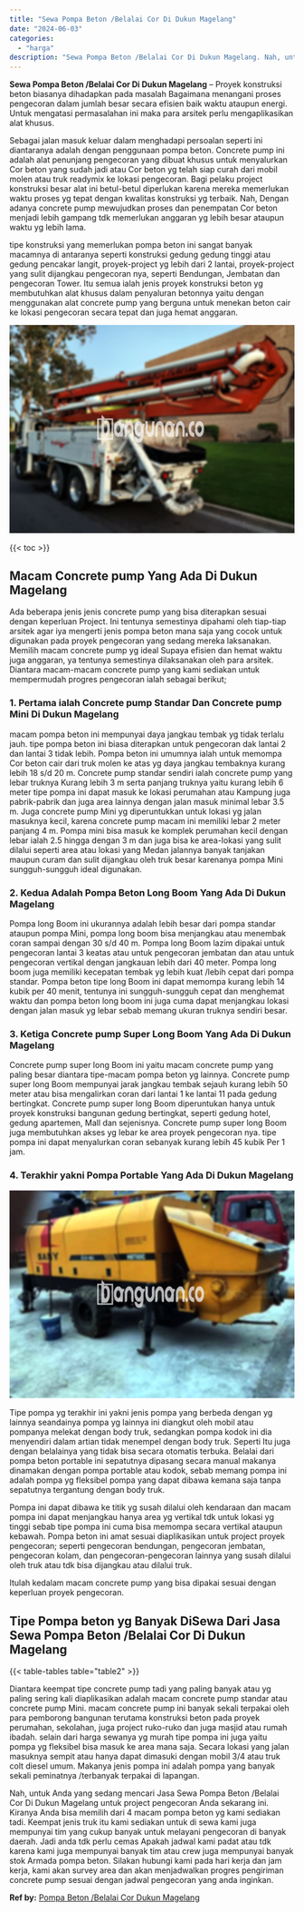```yaml
---
title: "Sewa Pompa Beton /Belalai Cor Di Dukun Magelang"
date: "2024-06-03"
categories: 
  - "harga"
description: "Sewa Pompa Beton /Belalai Cor Di Dukun Magelang. Nah, untuk Anda yang sedang mencari Jasa Sewa Pompa Beton /Belalai Cor Di Dukun Magelang untuk project penge..."
---
```


**Sewa Pompa Beton /Belalai Cor Di Dukun Magelang** – Proyek konstruksi beton biasanya dihadapkan pada masalah Bagaimana menangani proses pengecoran dalam jumlah besar secara efisien baik waktu ataupun energi. Untuk mengatasi permasalahan ini maka para arsitek perlu mengaplikasikan alat khusus.

Sebagai jalan masuk keluar dalam menghadapi persoalan seperti ini diantaranya adalah dengan penggunaan pompa beton. Concrete pump ini adalah alat penunjang pengecoran yang dibuat khusus untuk menyalurkan Cor beton yang sudah jadi atau Cor beton yg telah siap curah dari mobil molen atau truk readymix ke lokasi pengecoran. Bagi pelaku project konstruksi besar alat ini betul-betul diperlukan karena mereka memerlukan waktu proses yg tepat dengan kwalitas konstruksi yg terbaik. Nah, Dengan adanya concrete pump mewujudkan proses dan penempatan Cor beton menjadi lebih gampang tdk memerlukan anggaran yg lebih besar ataupun waktu yg lebih lama.

tipe konstruksi yang memerlukan pompa beton ini sangat banyak macamnya di antaranya seperti konstruksi gedung gedung tinggi atau gedung pencakar langit, proyek-project yg lebih dari 2 lantai, proyek-project yang sulit dijangkau pengecoran nya, seperti Bendungan, Jembatan dan pengecoran Tower. Itu semua ialah jenis proyek konstruksi beton yg membutuhkan alat khusus dalam penyaluran betonnya yaitu dengan menggunakan alat concrete pump yang berguna untuk menekan beton cair ke lokasi pengecoran secara tepat dan juga hemat anggaran.

![Sewa Pompa Beton /Belalai Cor Di Dukun Magelang](/images/sewa-concrete-pump-05.png)

{{< toc >}}

## Macam Concrete pump Yang Ada Di Dukun Magelang

Ada beberapa jenis jenis concrete pump yang bisa diterapkan sesuai dengan keperluan Project. Ini tentunya semestinya dipahami oleh tiap-tiap arsitek agar iya mengerti jenis pompa beton mana saja yang cocok untuk digunakan pada proyek pengecoran yang sedang mereka laksanakan. Memilih macam concrete pump yg ideal Supaya efisien dan hemat waktu juga anggaran, ya tentunya semestinya dilaksanakan oleh para arsitek. Diantara macam-macam concrete pump yang kami sediakan untuk mempermudah progres pengecoran ialah sebagai berikut;

### 1\. Pertama ialah Concrete pump Standar Dan Concrete pump Mini Di Dukun Magelang

macam pompa beton ini mempunyai daya jangkau tembak yg tidak terlalu jauh. tipe pompa beton ini biasa diterapkan untuk pengecoran dak lantai 2 dan lantai 3 tidak lebih. Pompa beton ini umumnya ialah untuk memompa Cor beton cair dari truk molen ke atas yg daya jangkau tembaknya kurang lebih 18 s/d 20 m. Concrete pump standar sendiri ialah concrete pump yang lebar truknya Kurang lebih 3 m serta panjang truknya yaitu kurang lebih 6 meter tipe pompa ini dapat masuk ke lokasi perumahan atau Kampung juga pabrik-pabrik dan juga area lainnya dengan jalan masuk minimal lebar 3.5 m. Juga concrete pump Mini yg diperuntukkan untuk lokasi yg jalan masuknya kecil, karena concrete pump macam ini memiliki lebar 2 meter panjang 4 m. Pompa mini bisa masuk ke komplek perumahan kecil dengan lebar ialah 2.5 hingga dengan 3 m dan juga bisa ke area-lokasi yang sulit dilalui seperti area atau lokasi yang Medan jalannya banyak tanjakan maupun curam dan sulit dijangkau oleh truk besar karenanya pompa Mini sungguh-sungguh ideal digunakan.

### 2\. Kedua Adalah Pompa Beton Long Boom Yang Ada Di Dukun Magelang

Pompa long Boom ini ukurannya adalah lebih besar dari pompa standar ataupun pompa Mini, pompa long boom bisa menjangkau atau menembak coran sampai dengan 30 s/d 40 m. Pompa long Boom lazim dipakai untuk pengecoran lantai 3 keatas atau untuk pengecoran jembatan dan atau untuk pengecoran vertikal dengan jangkauan lebih dari 40 meter. Pompa long boom juga memiliki kecepatan tembak yg lebih kuat /lebih cepat dari pompa standar. Pompa beton tipe long Boom ini dapat memompa kurang lebih 14 kubik per 40 menit, tentunya ini sungguh-sungguh cepat dan menghemat waktu dan pompa beton long boom ini juga cuma dapat menjangkau lokasi dengan jalan masuk yg lebar sebab memang ukuran truknya sendiri besar.

### 3\. Ketiga Concrete pump Super Long Boom Yang Ada Di Dukun Magelang

Concrete pump super long Boom ini yaitu macam concrete pump yang paling besar diantara tipe-macam pompa beton yg lainnya. Concrete pump super long Boom mempunyai jarak jangkau tembak sejauh kurang lebih 50 meter atau bisa mengalirkan coran dari lantai 1 ke lantai 11 pada gedung bertingkat. Concrete pump super long Boom diperuntukan hanya untuk proyek konstruksi bangunan gedung bertingkat, seperti gedung hotel, gedung apartemen, Mall dan sejenisnya. Concrete pump super long Boom juga membutuhkan akses yg lebar ke area proyek pengecoran nya. tipe pompa ini dapat menyalurkan coran sebanyak kurang lebih 45 kubik Per 1 jam.

### 4\. Terakhir yakni Pompa Portable Yang Ada Di Dukun Magelang

![Sewa Pompa Beton /Belalai Cor Di Dukun Magelang](/images/sewa-concrete-pump-29.png)

Tipe pompa yg terakhir ini yakni jenis pompa yang berbeda dengan yg lainnya seandainya pompa yg lainnya ini diangkut oleh mobil atau pompanya melekat dengan body truk, sedangkan pompa kodok ini dia menyendiri dalam artian tidak menempel dengan body truk. Seperti Itu juga dengan belalainya yang tidak bisa secara otomatis terbuka. Belalai dari pompa beton portable ini sepatutnya dipasang secara manual makanya dinamakan dengan pompa portable atau kodok, sebab memang pompa ini adalah pompa yg fleksibel pompa yang dapat dibawa kemana saja tanpa sepatutnya tergantung dengan body truk.

Pompa ini dapat dibawa ke titik yg susah dilalui oleh kendaraan dan macam pompa ini dapat menjangkau hanya area yg vertikal tdk untuk lokasi yg tinggi sebab tipe pompa ini cuma bisa memompa secara vertikal ataupun kebawah. Pompa beton ini amat sesuai diaplikasikan untuk project proyek pengecoran; seperti pengecoran bendungan, pengecoran jembatan, pengecoran kolam, dan pengecoran-pengecoran lainnya yang susah dilalui oleh truk atau tdk bisa dijangkau atau dilalui truk.

Itulah kedalam macam concrete pump yang bisa dipakai sesuai dengan keperluan proyek pengecoran.

## Tipe Pompa beton yg Banyak DiSewa Dari Jasa Sewa Pompa Beton /Belalai Cor Di Dukun Magelang

{{< table-tables table="table2" >}}

Diantara keempat tipe concrete pump tadi yang paling banyak atau yg paling sering kali diaplikasikan adalah macam concrete pump standar atau concrete pump Mini. macam concrete pump ini banyak sekali terpakai oleh para pemborong bangunan terutama konstruksi beton pada proyek perumahan, sekolahan, juga project ruko-ruko dan juga masjid atau rumah ibadah. selain dari harga sewanya yg murah tipe pompa ini juga yaitu pompa yg fleksibel bisa masuk ke area mana saja. Secara lokasi yang jalan masuknya sempit atau hanya dapat dimasuki dengan mobil 3/4 atau truk colt diesel umum. Makanya jenis pompa ini adalah pompa yang banyak sekali peminatnya /terbanyak terpakai di lapangan.

Nah, untuk Anda yang sedang mencari Jasa Sewa Pompa Beton /Belalai Cor Di Dukun Magelang untuk project pengecoran Anda sekarang ini. Kiranya Anda bisa memilih dari 4 macam pompa beton yg kami sediakan tadi. Keempat jenis truk itu kami sediakan untuk di sewa kami juga mempunyai tim yang cukup banyak untuk melayani pengecoran di banyak daerah. Jadi anda tdk perlu cemas Apakah jadwal kami padat atau tdk karena kami juga mempunyai banyak tim atau crew juga mempunyai banyak stok Armada pompa beton. Silakan hubungi kami pada hari kerja dan jam kerja, kami akan survey area dan akan menjadwalkan progres pengiriman concrete pump sesuai dengan jadwal pengecoran yang anda inginkan.

**Ref by:** [Pompa Beton /Belalai Cor Dukun Magelang](https://id.wikipedia.org/wiki/Pompa)
